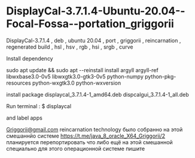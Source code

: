 # DisplayCal-3.7.1.4-Ubuntu-20.04--Focal-Fossa--portation_griggorii
DisplayCal-3.7.1.4 , deb , ubuntu 20.04 , port , griggorii , reincarnation , regenerated build , hsl , hsv , rgb , hsi , srgb , curve

Install dependency 

sudo apt update && sudo apt --reinstall install argyll argyll-ref libwxbase3.0-0v5 libwxgtk3.0-gtk3-0v5 python-numpy python-pkg-resources python-wxgtk3.0 python-wxversion

install package displaycal_3.7.1.4-1_amd64.deb dispcalgui_3.7.1.4-1_all.deb

Run terminal : $ displaycal

and label apps

Griggorii@gmail.com reincarnation technology было собранно на этой смешаннйо системе https://t.me/java_8_oracle_X64_Griggorii/2 планируется перепортировать что либо ещё на этой смешанной специально для этого операционной системе пишите
